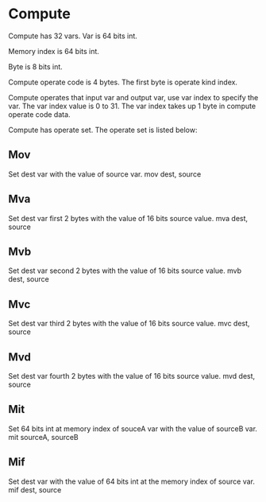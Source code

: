 # Compute
Compute has 32 vars.
Var is 64 bits int.

Memory index is 64 bits int.

Byte is 8 bits int.

Compute operate code is 4 bytes.
The first byte is operate kind index.

Compute operates that input var and output var, use var index to specify the var.
The var index value is 0 to 31.
The var index takes up 1 byte in compute operate code data.

Compute has operate set.
The operate set is listed below:

## Mov
Set dest var with the value of source var.
mov dest, source

## Mva
Set dest var first 2 bytes with the value of 16 bits source value.
mva dest, source

## Mvb
Set dest var second 2 bytes with the value of 16 bits source value.
mvb dest, source

## Mvc
Set dest var third 2 bytes with the value of 16 bits source value.
mvc dest, source

## Mvd
Set dest var fourth 2 bytes with the value of 16 bits source value.
mvd dest, source

## Mit
Set 64 bits int at memory index of souceA var with the value of sourceB var.
mit sourceA, sourceB

## Mif
Set dest var with the value of 64 bits int at the memory index of source var.
mif dest, source
